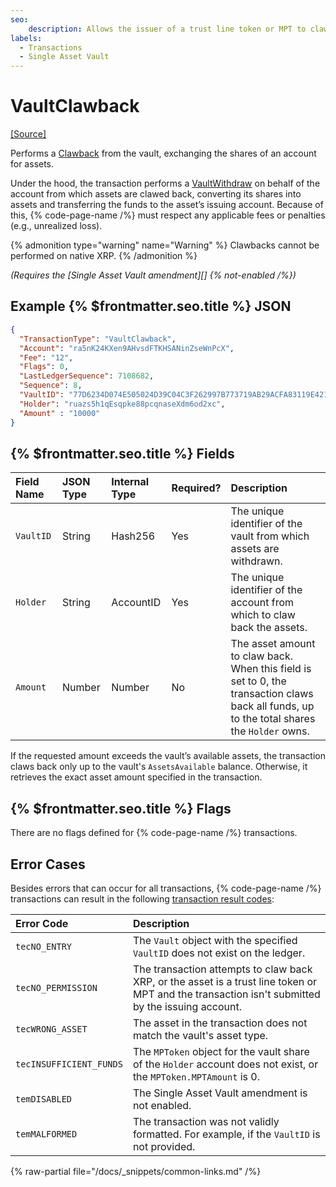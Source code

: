 ```yaml
---
seo:
    description: Allows the issuer of a trust line token or MPT to claw back funds from the vault. 
labels:
  - Transactions
  - Single Asset Vault
---
```


# VaultClawback

[[Source]](https://github.com/Bronek/rippled/blob/vault/src/xrpld/app/tx/detail/VaultClawback.cpp "Source")

Performs a [Clawback](https://xrpl.org/docs/use-cases/tokenization/stablecoin-issuer#clawback) from the vault, exchanging the shares of an account for assets.

Under the hood, the transaction performs a [VaultWithdraw](./vaultwithdraw.md) on behalf of the account from which assets are clawed back, converting its shares into assets and transferring the funds to the asset’s issuing account. Because of this, {% code-page-name /%} must respect any applicable fees or penalties (e.g., unrealized loss).

{% admonition type="warning" name="Warning" %}
Clawbacks cannot be performed on native XRP.
{% /admonition %}

_(Requires the [Single Asset Vault amendment][] {% not-enabled /%})_

## Example {% $frontmatter.seo.title %} JSON

```json
{
  "TransactionType": "VaultClawback",
  "Account": "ra5nK24KXen9AHvsdFTKHSANinZseWnPcX",
  "Fee": "12",
  "Flags": 0,
  "LastLedgerSequence": 7108682,
  "Sequence": 8,
  "VaultID": "77D6234D074E505024D39C04C3F262997B773719AB29ACFA83119E4210328776",
  "Holder": "ruazs5h1qEsqpke88pcqnaseXdm6od2xc",
  "Amount" : "10000"
}
```

## {% $frontmatter.seo.title %} Fields

| Field Name | JSON Type | Internal Type | Required? | Description |
| :--------- | :-------- | :------------ | :-------- | :---------- |
| `VaultID`  | String    | Hash256       | Yes       | The unique identifier of the vault from which assets are withdrawn. |
| `Holder`   | String    | AccountID     | Yes       | The unique identifier of the account from which to claw back the assets. |
| `Amount`   | Number    | Number        | No        | The asset amount to claw back. When this field is set to 0, the transaction claws back all funds, up to the total shares the `Holder` owns. |

If the requested amount exceeds the vault’s available assets, the transaction claws back only up to the vault's `AssetsAvailable` balance. Otherwise, it retrieves the exact asset amount specified in the transaction.

## {% $frontmatter.seo.title %} Flags

There are no flags defined for {% code-page-name /%} transactions.

## Error Cases

Besides errors that can occur for all transactions, {% code-page-name /%} transactions can result in the following [transaction result codes](https://xrpl.org/docs/references/protocol/transactions/transaction-results):

| Error Code              | Description |
| :---------------------- | :---------- |
| `tecNO_ENTRY`           | The `Vault` object with the specified `VaultID` does not exist on the ledger. |
| `tecNO_PERMISSION`      | The transaction attempts to claw back XRP, or the asset is a trust line token or MPT and the transaction isn't submitted by the issuing account. |
| `tecWRONG_ASSET`        | The asset in the transaction does not match the vault's asset type. |
| `tecINSUFFICIENT_FUNDS` | The `MPToken` object for the vault share of the `Holder` account does not exist, or the `MPToken.MPTAmount` is 0. |
| `temDISABLED`           | The Single Asset Vault amendment is not enabled.  |
| `temMALFORMED`          | The transaction was not validly formatted. For example, if the `VaultID` is not provided.  |

{% raw-partial file="/docs/_snippets/common-links.md" /%}
